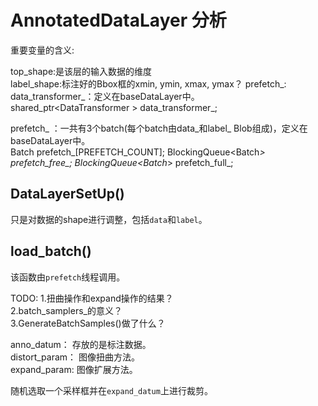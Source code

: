 # AnnotatedDataLayer 分析   





重要变量的含义:    

top_shape:是该层的输入数据的维度    
label_shape:标注好的Bbox框的xmin, ymin, xmax, ymax？
prefetch_:    
data_transformer_：定义在baseDataLayer中。   
shared_ptr<DataTransformer<Dtype> > data_transformer_;    

prefetch_ ：一共有3个batch(每个batch由data_和label_ Blob组成)，定义在baseDataLayer中。   
Batch<Dtype> prefetch_[PREFETCH_COUNT];
BlockingQueue<Batch<Dtype>*> prefetch_free_;
BlockingQueue<Batch<Dtype>*> prefetch_full_;





## DataLayerSetUp()      
只是对数据的shape进行调整，包括`data`和`label`。



## load_batch()
该函数由`prefetch`线程调用。    

TODO:
1.扭曲操作和expand操作的结果？    
2.batch_samplers_的意义？   
3.GenerateBatchSamples()做了什么？   

anno_datum： 存放的是标注数据。    
distort_param： 图像扭曲方法。     
expand_param: 图像扩展方法。     


随机选取一个采样框并在`expand_datum`上进行裁剪。   

